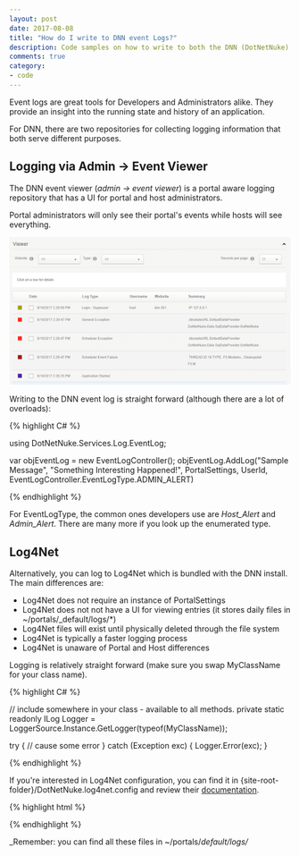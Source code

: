 ```yaml
---
layout: post
date: 2017-08-08
title: "How do I write to DNN event Logs?"
description: Code samples on how to write to both the DNN (DotNetNuke) event logs (Event Viewer and Log4Net).
comments: true
category: 
- code
---
```


Event logs are great tools for Developers and Administrators alike. They provide an insight into the running state and history of an application. 

For DNN, there are two repositories for collecting logging information that both serve different purposes.

<!--more-->

## Logging via Admin -> Event Viewer 

The DNN event viewer (*admin -> event viewer*) is a portal aware logging repository that has a UI for portal and host administrators. 

Portal administrators will only see their portal's events while hosts will see everything.

![DNN Event Viewer](/images/post-assets/dnn-event-viewer.png)

Writing to the DNN event log is straight forward (although there are a lot of overloads): 

{% highlight C# %}

using DotNetNuke.Services.Log.EventLog;

var objEventLog = new EventLogController();
objEventLog.AddLog("Sample Message", "Something Interesting Happened!", PortalSettings, UserId, EventLogController.EventLogType.ADMIN_ALERT)

{% endhighlight %}

For EventLogType, the common ones developers use are *Host_Alert* and *Admin_Alert*. There are many more if you look up the enumerated type.

## Log4Net

Alternatively, you can log to Log4Net which is bundled with the DNN install. The main differences are:

- Log4Net does not require an instance of PortalSettings
- Log4Net does not not have a UI for viewing entries (it stores daily files in ~/portals/_default/logs/*) 
- Log4Net files will exist until physically deleted through the file system
- Log4Net is typically a faster logging process
- Log4Net is unaware of Portal and Host differences

Logging is relatively straight forward (make sure you swap MyClassName for your class name).

{% highlight C# %}

// include somewhere in your class - available to all methods.
private static readonly ILog Logger = LoggerSource.Instance.GetLogger(typeof(MyClassName));

try
{
    // cause some error
}
catch (Exception exc)
{
    Logger.Error(exc);
}

{% endhighlight %}

If you're interested in Log4Net configuration, you can find it in {site-root-folder}/DotNetNuke.log4net.config and review their [documentation](https://logging.apache.org/log4net/release/manual/configuration.html).

{% highlight html %} 

<?xml version="1.0" encoding="utf-8" ?>
<log4net>
  <appender name="RollingFile" type="log4net.Appender.RollingFileAppender">
    <file value="Portals/_default/Logs/" />
    <datePattern value="yyyy.MM.dd'.log.resources'" />
    <rollingStyle value="Date" />
    <staticLogFileName value="false" />
    <appendToFile value="true" />
    <maximumFileSize value="10MB" />
    <maxSizeRollBackups value="5" />
    <lockingModel type="log4net.Appender.FileAppender+MinimalLock"/>
    <layout type="log4net.Layout.PatternLayout">
      <conversionPattern value="%date [%property{log4net:HostName}][Thread:%thread][%level] %logger - %message%newline" />
      <locationInfo value="true" />
    </layout>
  </appender>
  <root>
    <level value="Error" />
    <appender-ref ref="RollingFile" />
  </root>
</log4net>

{% endhighlight %}

_Remember: you can find all these files in ~/portals/_default/logs/_




